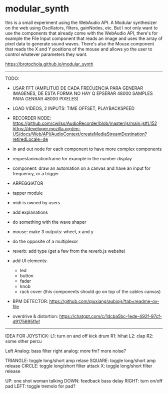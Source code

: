 # modular_synth

this is a small experiment using the WebAudio API.
A Modular synthesizer on the web using Oscillators, filters, gainNodes, etc.
But I not only want to use the components that already come with the WebAudio API, there's for example the File Input component that reads an image and uses the array of pixel data to generate sound waves. There's also the Mouse component that reads the X and Y positions of the mouse and allows yo the user to control whatever parameters they want.


https://brotochola.github.io/modular_synth


-------------------------

TODO:

* USAR FFT (AMPLITUD DE CADA FRECUENCIA PARA GENERAR IMAGENES, DE ESTA FORMA NO HAY Q EPSERAR 48000 SAMPLES PARA GENRAR 48000 PIXELES)

* LOAD VIDEOS, 2 INPUTS: TIME OFFSET, PLAYBACKSPEED
* RECORDER NODE:
    https://github.com/cwilso/AudioRecorder/blob/master/js/main.js#L152
    https://developer.mozilla.org/en-US/docs/Web/API/AudioContext/createMediaStreamDestination?retiredLocale=de
* in and out node for each component to have more complex components

* requestanimationframe for example in the number display
* component: draw an automation on a canvas and have an input for frequency, or a trigger
* ARPEGGIATOR
* tapper module
* midi is owned by users
* add explanations
* do something with the wave shaper
* mouse: make 3 outputs: wheel, x and y
* do the opposite of a multiplexor
* reverb: add type (get a few from the reverb.js website)
* add UI elements:
    * led
    * button
    * fader
    * knob
    * rack cover (this components should go on top of the cables canvas)
* BPM DETECTOR: https://github.com/qiuxiang/aubiojs?tab=readme-ov-file
* overdrive & distortion:
https://chatgpt.com/c/1dcba5bc-1ede-492f-97cf-d9175695ffef


------------------

IDEA FOR JOYSTICK:
L1: turn on and off kick drum
R1: hihat
L2: clap
R2: some other percu

Left Analog: bass filter
right analog: more fm? more noise?

TRIANGLE: toggle long/short amp relase
SQUARE: toggle long/short amp release
CIRCLE: toggle long/short filter attack
X: toggle long/short filter release

UP: one shot woman talking
DOWN: feedback bass delay
RIGHT: turn on/off pad
LEFT: toggle tremolo for pad?
